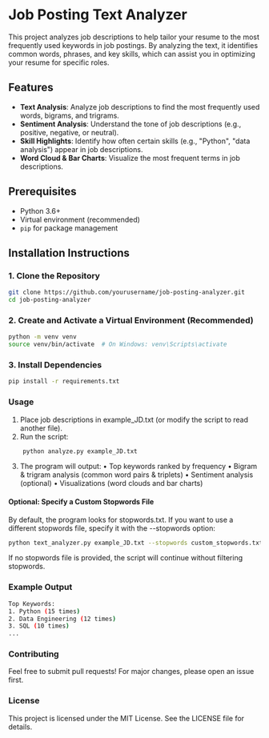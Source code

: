 # Job Posting Text Analyzer

This project analyzes job descriptions to help tailor your resume to the most frequently used keywords in job postings. By analyzing the text, it identifies common words, phrases, and key skills, which can assist you in optimizing your resume for specific roles.

## Features

- **Text Analysis**: Analyze job descriptions to find the most frequently used words, bigrams, and trigrams.
- **Sentiment Analysis**: Understand the tone of job descriptions (e.g., positive, negative, or neutral).
- **Skill Highlights**: Identify how often certain skills (e.g., "Python", "data analysis") appear in job descriptions.
- **Word Cloud & Bar Charts**: Visualize the most frequent terms in job descriptions.

## Prerequisites

- Python 3.6+
- Virtual environment (recommended)
- `pip` for package management

## Installation Instructions

### 1. Clone the Repository
```bash
git clone https://github.com/yourusername/job-posting-analyzer.git
cd job-posting-analyzer
```

### 2. Create and Activate a Virtual Environment (Recommended)
```bash
python -m venv venv
source venv/bin/activate  # On Windows: venv\Scripts\activate
```

### 3. Install Dependencies
```bash
pip install -r requirements.txt
```

### Usage
1.	Place job descriptions in example_JD.txt (or modify the script to read another file).
2.	Run the script:
```bash
    python analyze.py example_JD.txt
```
3. 	The program will output:
		•	Top keywords ranked by frequency
		•	Bigram & trigram analysis (common word pairs & triplets)
		•	Sentiment analysis (optional)
		•	Visualizations (word clouds and bar charts)

#### Optional: Specify a Custom Stopwords File
By default, the program looks for stopwords.txt. If you want to use a different stopwords file, specify it with the --stopwords option:
```bash
python text_analyzer.py example_JD.txt --stopwords custom_stopwords.txt
```
If no stopwords file is provided, the script will continue without filtering stopwords.

### Example Output
```bash
Top Keywords:
1. Python (15 times)
2. Data Engineering (12 times)
3. SQL (10 times)
...
```

### Contributing

Feel free to submit pull requests! For major changes, please open an issue first.

### License

This project is licensed under the MIT License. See the LICENSE file for details.
